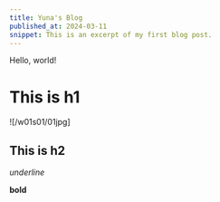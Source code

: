 ```yaml
---
title: Yuna's Blog
published_at: 2024-03-11
snippet: This is an excerpt of my first blog post.
---
```


Hello, world!

# This is h1
![/w01s01/01jpg]
## This is h2

_underline_

**bold**
